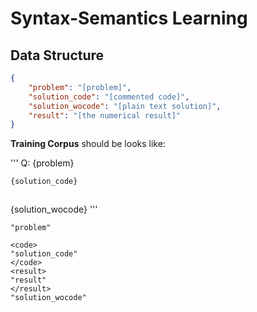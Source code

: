 # Syntax-Semantics Learning

## Data Structure

```json
{
    "problem": "[problem]",
    "solution_code": "[commented code]",
    "solution_wocode": "[plain text solution]",
    "result": "[the numerical result]"
}
```

**Training Corpus** should be looks like:

'''
Q: {problem}

```python
{solution_code}
```
```output

```

{solution_wocode}
'''

```
"problem"

<code>
"solution_code"
</code>
<result>
"result"
</result>
"solution_wocode"
```

